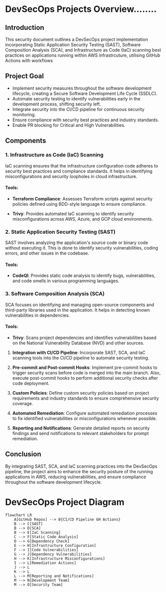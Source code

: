 # DevSecOps Projects Overview........

## Introduction
This security document outlines a DevSecOps project implementation incorporating Static Application Security Testing (SAST), Software Composition Analysis (SCA), and Infrastructure as Code (IaC) scanning best practices on applications running within AWS infrastrcuture, utilising GitHub Actions with workflows

## Project Goal
- Implement security measures throughout the software development lifecycle, creating a Secure Software Development Life Cycle (SSDLC).
- Automate security testing to identify vulnerabilities early in the development process, shifting security left.
- Integrate security into the CI/CD pipeline for continuous security monitoring.
- Ensure compliance with security best practices and industry standards.
- Enable PR blocking for Critical and High Vulnerabilities.

## Components

### 1. Infrastructure as Code (IaC) Scanning
IaC scanning ensures that the infrastructure configuration code adheres to security best practices and compliance standards. It helps in identifying misconfigurations and security loopholes in cloud infrastructure.

#### Tools:

- **Terraform Compliance**: Assesses Terraform scripts against security policies defined using BDD-style language to ensure compliance.

- **Trivy**: Provides automated IaC scanning to identify security misconfigurations across AWS, Azure, and GCP cloud environments.

### 2. Static Application Security Testing (SAST)

SAST involves analyzing the application's source code or binary code without executing it. This is done to identify security vulnerabilities, coding errors, and other issues in the codebase.

#### Tools:

- **CodeQl**: Provides static code analysis to identify bugs, vulnerabilities, and code smells in various programming languages.

### 3. Software Composition Analysis (SCA)

SCA focuses on identifying and managing open-source components and third-party libraries used in the application. It helps in detecting known vulnerabilities in dependencies.
#### Tools:

- **Trivy**: Scans project dependencies and identifies vulnerabilities based on the National Vulnerability Database (NVD) and other sources.

1. **Integration with CI/CD Pipeline**: Incorporate SAST, SCA, and IaC scanning tools into the CI/CD pipeline to automate security testing.

2. **Pre-commit and Post-commit Hooks**: Implement pre-commit hooks to trigger security scans before code is merged into the main branch. Also, execute post-commit hooks to perform additional security checks after code deployment.

3. **Custom Policies**: Define custom security policies based on project requirements and industry standards to ensure comprehensive security coverage.

4. **Automated Remediation**: Configure automated remediation processes to fix identified vulnerabilities or misconfigurations whenever possible.

5. **Reporting and Notifications**: Generate detailed reports on security findings and send notifications to relevant stakeholders for prompt remediation.

## Conclusion

By integrating SAST, SCA, and IaC scanning practices into the DevSecOps pipeline, the project aims to enhance the security posture of the running applications in AWS, reducing vulnerabilities, and ensure compliance throughout the software development lifecycle.

# DevSecOps Project Diagram

```mermaid
flowchart LR
    A[GitHub Repos] --> B{CI/CD Pipeline GH Actions}
    B --> C[SAST]
    B --> D[SCA]
    B --> E[IaC Scanning]
    C --> F[Static Code Analysis]
    D --> G[Dependency Check]
    E --> H[Infrastructure Configuration]
    F --> I[Code Vulnerabilities]
    G --> J[Dependency Vulnerabilities]
    H --> K[Infrastructure Misconfigurations]
    I --> L[Remediation Actions]
    J --> L
    K --> L
    L --> M[Reporting and Notifications]
    M --> N[Development Team]
    M --> O[Security Team]